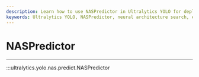 ```yaml
---
description: Learn how to use NASPredictor in Ultralytics YOLO for deploying efficient CNN models with search algorithms in neural architecture search.
keywords: Ultralytics YOLO, NASPredictor, neural architecture search, efficient CNN models, search algorithms
---
```


# NASPredictor
---
:::ultralytics.yolo.nas.predict.NASPredictor
<br><br>